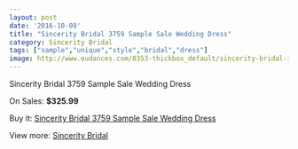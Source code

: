 ```yaml
---
layout: post
date: '2016-10-09'
title: "Sincerity Bridal 3759 Sample Sale Wedding Dress"
category: Sincerity Bridal
tags: ["sample","unique","style","bridal","dress"]
image: http://www.eudances.com/8353-thickbox_default/sincerity-bridal-3759-sample-sale-wedding-dress.jpg
---
```

Sincerity Bridal 3759 Sample Sale Wedding Dress

On Sales: **$325.99**
<a href="https://www.eudances.com/en/sincerity-bridal/2868-sincerity-bridal-3759-sample-sale-wedding-dress.html"><amp-img layout="responsive" width="600" height="600" src="//www.eudances.com/8353-thickbox_default/sincerity-bridal-3759-sample-sale-wedding-dress.jpg" alt="Sincerity Bridal 3759 Sample Sale Wedding Dress 0" /></a>
<a href="https://www.eudances.com/en/sincerity-bridal/2868-sincerity-bridal-3759-sample-sale-wedding-dress.html"><amp-img layout="responsive" width="600" height="600" src="//www.eudances.com/8354-thickbox_default/sincerity-bridal-3759-sample-sale-wedding-dress.jpg" alt="Sincerity Bridal 3759 Sample Sale Wedding Dress 1" /></a>
<a href="https://www.eudances.com/en/sincerity-bridal/2868-sincerity-bridal-3759-sample-sale-wedding-dress.html"><amp-img layout="responsive" width="600" height="600" src="//www.eudances.com/8355-thickbox_default/sincerity-bridal-3759-sample-sale-wedding-dress.jpg" alt="Sincerity Bridal 3759 Sample Sale Wedding Dress 2" /></a>
<a href="https://www.eudances.com/en/sincerity-bridal/2868-sincerity-bridal-3759-sample-sale-wedding-dress.html"><amp-img layout="responsive" width="600" height="600" src="//www.eudances.com/8356-thickbox_default/sincerity-bridal-3759-sample-sale-wedding-dress.jpg" alt="Sincerity Bridal 3759 Sample Sale Wedding Dress 3" /></a>
<a href="https://www.eudances.com/en/sincerity-bridal/2868-sincerity-bridal-3759-sample-sale-wedding-dress.html"><amp-img layout="responsive" width="600" height="600" src="//www.eudances.com/8357-thickbox_default/sincerity-bridal-3759-sample-sale-wedding-dress.jpg" alt="Sincerity Bridal 3759 Sample Sale Wedding Dress 4" /></a>

Buy it: [Sincerity Bridal 3759 Sample Sale Wedding Dress](https://www.eudances.com/en/sincerity-bridal/2868-sincerity-bridal-3759-sample-sale-wedding-dress.html "Sincerity Bridal 3759 Sample Sale Wedding Dress")

View more: [Sincerity Bridal](https://www.eudances.com/en/45-sincerity-bridal "Sincerity Bridal")